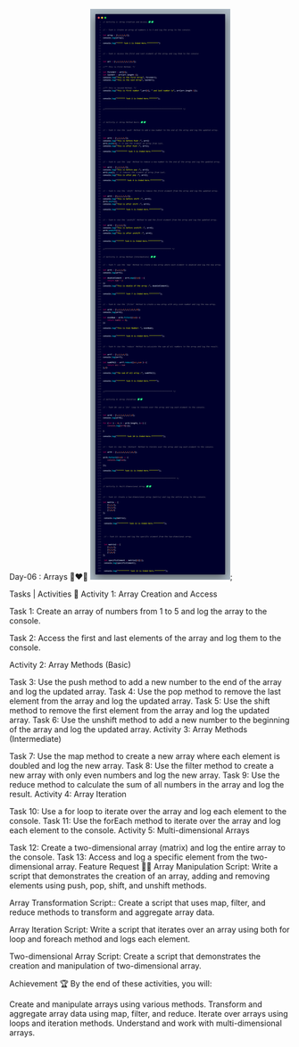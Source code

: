 Day-06 : Arrays 🍵❤️‍🔥
![Day-06 Code Snap](./Day_06.png);

Tasks | Activities 🌟
Activity 1: Array Creation and Access

Task 1: Create an array of numbers from 1 to 5 and log the array to the console.

Task 2: Access the first and last elements of the array and log them to the console.

Activity 2: Array Methods (Basic)

Task 3: Use the push method to add a new number to the end of the array and log the updated array.
Task 4: Use the pop method to remove the last element from the array and log the updated array.
Task 5: Use the shift method to remove the first element from the array and log the updated array.
Task 6: Use the unshift method to add a new number to the beginning of the array and log the updated array.
Activity 3: Array Methods (Intermediate)

Task 7: Use the map method to create a new array where each element is doubled and log the new array.
Task 8: Use the filter method to create a new array with only even numbers and log the new array.
Task 9: Use the reduce method to calculate the sum of all numbers in the array and log the result.
Activity 4: Array Iteration

Task 10: Use a for loop to iterate over the array and log each element to the console.
Task 11: Use the forEach method to iterate over the array and log each element to the console.
Activity 5: Multi-dimensional Arrays

Task 12: Create a two-dimensional array (matrix) and log the entire array to the console.
Task 13: Access and log a specific element from the two-dimensional array.
Feature Request 🙇‍♂️
Array Manipulation Script: Write a script that demonstrates the creation of an array, adding and removing elements using push, pop, shift, and unshift methods.

Array Transformation Script:: Create a script that uses map, filter, and reduce methods to transform and aggregate array data.

Array Iteration Script: Write a script that iterates over an array using both for loop and foreach method and logs each element.

Two-dimensional Array Script: Create a script that demonstrates the creation and manipulation of two-dimensional array.

Achievement 🏆
By the end of these activities, you will:

Create and manipulate arrays using various methods.
Transform and aggregate array data using map, filter, and reduce.
Iterate over arrays using loops and iteration methods.
Understand and work with multi-dimensional arrays.